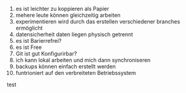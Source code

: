 1. es ist leichter zu koppieren als Papier 
2. mehere leute können gleichzeitig arbeiten 
3. experimentieren wird durch das erstellen verschiedener branches ermöglicht
4. datensicherheit daten liegen physisch getrennt 
5. es ist Barierrefrei?
6. es ist Free
7. Git ist gut Konfigurirbar?
8. ich kann lokal arbeiten und mich dann synchroniseren 
9. backups können einfach erstellt werden
10. funtrioniert auf den verbreiteten Betriebssystem

test